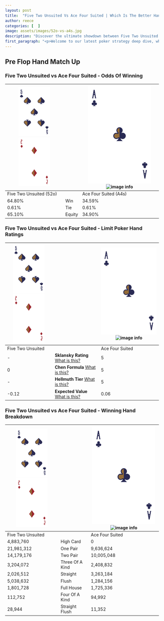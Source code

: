```yaml
---
layout: post
title:  "Five Two Unsuited Vs Ace Four Suited | Which Is The Better Hand In Poker? A Complete Guide"
author: reece
categories: [  ]
image: assets/images/52o-vs-a4s.jpg
description: "Discover the ultimate showdown between Five Two Unsuited and Ace Four Suited in poker! Uncover the odds, strategies, and scenarios where one hand triumphs over the other. Get ready to up your poker game with this thrilling analysis."
first_paragraph: "<p>Welcome to our latest poker strategy deep dive, where we're pitting two distinct hands against each other in a high-stakes showdown: Five Two Unsuited vs Ace Four Suited.</p><p>In the dynamic world of poker, every decision counts, and knowing which hand holds the upper hand is key to your success at the table.</p><p>In this article, we'll dissect these two hands, explore the scenarios where one dominates the other, and equip you with the knowledge to make strategic choices that can tip the odds in your favor.</p><p>Get ready to unravel the intriguing dynamics of these poker hands and elevate your game to new heights.</p>"
---
```




[comment]: # (sp0)

## Pre Flop Hand Match Up

<div class="table hand-ratings" markdown="1"> 



### Five Two Unsuited vs Ace Four Suited - Odds Of Winning


    
| ![image info](assets/images/hand1/5.png) ![image info](assets/images/hand1/2o.png) |  | ![image info](assets/images/hand2/A.png) ![image info](assets/images/hand2/4s.png) |
| -------- | -------- | -------- |
| Five Two Unsuited (52o) |  | Ace Four Suited (A4s) |
| 64.80% | Win | 34.59% |
| 0.61% | Tie | 0.61% |
| 65.10% | Equity | 34.90% |




[comment]: # (sp1)



### Five Two Unsuited vs Ace Four Suited - Limit Poker Hand Ratings


    
| ![image info](assets/images/hand1/5.png) ![image info](assets/images/hand1/2o.png) |  | ![image info](assets/images/hand2/A.png) ![image info](assets/images/hand2/4s.png) |
| -------- | -------- | -------- |
| Five Two Unsuited |  | Ace Four Suited |
| - | **Sklansky Rating** [What is this?](/sklansky-rating-explained) | 5 |
| 0 | **Chen Formula** [What is this?](/chen-formula-explained) | 5 |
| - | **Hellmuth Tier** [What is this?](/Hellmuth-tier-explained) | 5 |
| -0.12 | **Expected Value** [What is this?](/expected-value-explained) | 0.06 |




[comment]: # (sp2)



### Five Two Unsuited vs Ace Four Suited - Winning Hand Breakdown


    
| ![image info](assets/images/hand1/5.png) ![image info](assets/images/hand1/2o.png) |  | ![image info](assets/images/hand2/A.png) ![image info](assets/images/hand2/4s.png) |
| -------- | -------- | -------- |
| Five Two Unsuited |  | Ace Four Suited |
| 4,883,760 | High Card | 0 |
| 21,981,312 | One Pair | 9,636,624 |
| 14,179,176 | Two Pair | 10,005,048 |
| 3,204,072 | Three Of A Kind | 2,408,832 |
| 2,026,512 | Straight | 3,263,184 |
| 5,038,632 | Flush | 1,284,156 |
| 1,801,728 | Full House | 1,725,336 |
| 112,752 | Four Of A Kind | 94,992 |
| 28,944 | Straight Flush | 11,352 |




[comment]: # (sp3)



</div>

[comment]: # (sp4)



[comment]: # (sp5)

